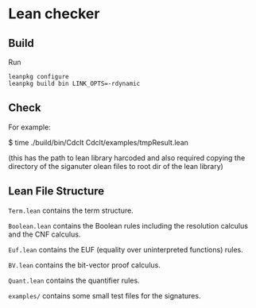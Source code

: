 # Lean checker

## Build

Run

```
leanpkg configure
leanpkg build bin LINK_OPTS=-rdynamic
```

## Check

For example:

$ time ./build/bin/Cdclt Cdclt/examples/tmpResult.lean

(this has the path to lean library harcoded and also required copying the directory of the siganuter olean files to root dir of the lean library)

## Lean File Structure
`Term.lean` contains the term structure.

`Boolean.lean` contains the Boolean rules including the resolution calculus and the CNF calculus.

`Euf.lean` contains the EUF (equality over uninterpreted functions) rules.

`BV.lean` contains the bit-vector proof calculus.

`Quant.lean` contains the quantifier rules.

`examples/` contains some small test files for the signatures.

